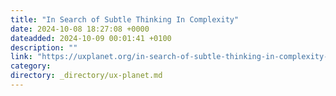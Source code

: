 ```yaml
---
title: "In Search of Subtle Thinking In Complexity"
date: 2024-10-08 18:27:08 +0000
dateadded: 2024-10-09 00:01:41 +0100
description: ""
link: "https://uxplanet.org/in-search-of-subtle-thinking-in-complexity-cc265b18dff7?source=rss----819cc2aaeee0---4"
category:
directory: _directory/ux-planet.md
---
```


